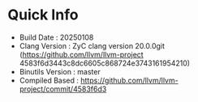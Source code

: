 # Quick Info
* Build Date : 20250108
* Clang Version : ZyC clang version 20.0.0git (https://github.com/llvm/llvm-project 4583f6d3443c8dc6605c868724e3743161954210)
* Binutils Version : master
* Compiled Based : https://github.com/llvm/llvm-project/commit/4583f6d3

